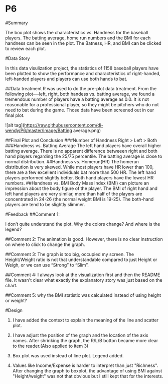 # P6
#Summary

The box plot shows the characteristics vs. Handness for the baseball players. The batting average, home run numbers and the BMI for each handness can be seen in the plot. The Batness, HR, and BMI can be clicked to review each plot.

#Data Story

In this data visulization project, the statistics of 1158 baseball players have been plotted to show the performance and characteristics of right-handed, left-handed players and players can use both hands to bat.

##Data treatment
R was used to do the pre-plot data treatment. From the following plot---left, right, both handess vs. batting average, we found a tremendous number of players have a batting average as 0.0. It is not reasonable for a professional player, so they might be pitchers who do not need to bat during the game. Those data have been screened out in our final plot.

![alt tag](https://raw.githubusercontent.com/di-wendy/P6/master/Image/Batting average.png)

##Final Plot and Conclusion
###Number of Handness
Right > Left > Both
###Handness vs. Batting Average
The left hand players  have overall higher batting average. There is no apparent difference betweeen right and both hand players regarding the 25/75 percentile.
The batting average is close to normal distribution.
##Handness vs. Homerun(HR)
The homerun distribution is very skewed. While most players have HR lower than 100, there are a few excellent individuals bat more than 500 HR.
The left hand players performed slightly better. Both hand players have the lowest HR numbers.
##Handness vs. BMI
Body Mass Index (BMI) can picture an impression about the body figure of the player. The BMI of right hand and left hand players are very similar, more than half of the players are concentrated in 24-26 (the normal weight BMI is 19-25). The both-hand players are tend to be slightly slimmer.

#Feedback
##Comment 1: 

I don’t quite understand the plot. Why the colors change? And where is the legend?

##Comment 2: 
The animation is good. However, there is no clear instruction on where to click to change the graph.

##Comment 3:
The graph is too big, occupied my screen. The Height/Weight ratio is not that understandable compared to just Height or Weigh, or we can use “Strong” to “Slim”.

##Comment 4:
I always look at the visualization first and then the README file. It wasn't clear what exactly the explanatory story was just based on the chart. 

##Comment 5:
why the BMI statistic was calculated instead of using height or weight?

#Design
1. I have added the context to explain the meaning of the line and scatter plot.

2. I have adjust the position of the graph and the location of the axis names. After shrinking the graph, the R/L/B botton became more clear to the reader.(Also applied to item 3)

4. Box plot was used instead of line plot. Legend added.

5. Values like Income/Expense is harder to interpret than just "Richness". After changing the graph to boxplot, the advantage of using BMI against "Height/weight" was not that obvious but I still kept that for the interests.

